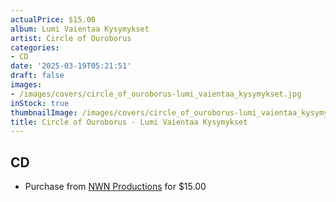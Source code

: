 ```yaml
---
actualPrice: $15.00
album: Lumi Vaientaa Kysymykset
artist: Circle of Ouroborus
categories:
- CD
date: '2025-03-19T05:21:51'
draft: false
images:
- /images/covers/circle_of_ouroborus-lumi_vaientaa_kysymykset.jpg
inStock: true
thumbnailImage: /images/covers/circle_of_ouroborus-lumi_vaientaa_kysymykset-thumb.jpg
title: Circle of Ouroborus - Lumi Vaientaa Kysymykset
---
```


## CD
* Purchase from [NWN Productions](http://shop.nwnprod.com/index.php?route=product/product&path=93&product_id=60862&sort=pd.name&order=ASC) for $15.00
